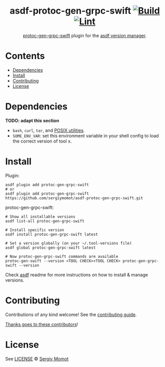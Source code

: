<div align="center">

# asdf-protoc-gen-grpc-swift [![Build](https://github.com/sergiymomot/asdf-protoc-gen-grpc-swift/actions/workflows/build.yml/badge.svg)](https://github.com/sergiymomot/asdf-protoc-gen-grpc-swift/actions/workflows/build.yml) [![Lint](https://github.com/sergiymomot/asdf-protoc-gen-grpc-swift/actions/workflows/lint.yml/badge.svg)](https://github.com/sergiymomot/asdf-protoc-gen-grpc-swift/actions/workflows/lint.yml)

[protoc-gen-grpc-swift](https://github.com/grpc/grpc-swift/blob/main/docs/plugin.md) plugin for the [asdf version manager](https://asdf-vm.com).

</div>

# Contents

- [Dependencies](#dependencies)
- [Install](#install)
- [Contributing](#contributing)
- [License](#license)

# Dependencies

**TODO: adapt this section**

- `bash`, `curl`, `tar`, and [POSIX utilities](https://pubs.opengroup.org/onlinepubs/9699919799/idx/utilities.html).
- `SOME_ENV_VAR`: set this environment variable in your shell config to load the correct version of tool x.

# Install

Plugin:

```shell
asdf plugin add protoc-gen-grpc-swift
# or
asdf plugin add protoc-gen-grpc-swift https://github.com/sergiymomot/asdf-protoc-gen-grpc-swift.git
```

protoc-gen-grpc-swift:

```shell
# Show all installable versions
asdf list-all protoc-gen-grpc-swift

# Install specific version
asdf install protoc-gen-grpc-swift latest

# Set a version globally (on your ~/.tool-versions file)
asdf global protoc-gen-grpc-swift latest

# Now protoc-gen-grpc-swift commands are available
protoc-gen-swift --version <TOOL CHECK><TOOL CHECK> protoc-gen-grpc-swift --version
```

Check [asdf](https://github.com/asdf-vm/asdf) readme for more instructions on how to
install & manage versions.

# Contributing

Contributions of any kind welcome! See the [contributing guide](contributing.md).

[Thanks goes to these contributors](https://github.com/sergiymomot/asdf-protoc-gen-grpc-swift/graphs/contributors)!

# License

See [LICENSE](LICENSE) © [Sergiy Momot](https://github.com/sergiymomot/)
